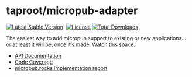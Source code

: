 # taproot/micropub-adapter

[![Latest Stable Version](http://poser.pugx.org/taproot/micropub-adapter/v)](https://packagist.org/packages/taproot/micropub-adapter) <a href="https://github.com/Taproot/micropub-adapter/actions/workflows/php.yml"><img src="https://github.com/taproot/micropub-adapter/actions/workflows/php.yml/badge.svg?branch=main" alt="" /></a> [![License](http://poser.pugx.org/taproot/micropub-adapter/license)](https://packagist.org/packages/taproot/micropub-adapter) [![Total Downloads](http://poser.pugx.org/taproot/micropub-adapter/downloads)](https://packagist.org/packages/taproot/micropub-adapter)

The easiest way to add micropub support to existing or new applications… or at least it will be, once it’s made. Watch this space.

* [API Documentation](https://taproot.github.io/micropub-adapter/)
* [Code Coverage](https://taproot.github.io/micropub-adapter/coverage/)
* [micropub.rocks implementation report](https://micropub.rocks/implementation-reports/servers/580/D3vyg58QCHfWI4TavNiT)
